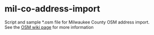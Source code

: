 # mil-co-address-import
Script and sample *.osm file for Milwaukee County OSM address import. See the [OSM wiki page](https://wiki.openstreetmap.org/wiki/Import/Milwaukee_County,_Wisconsin_addresses) for more information
